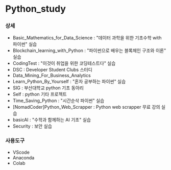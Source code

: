 # Python_study
### 상세
- Basic_Mathematics_for_Data_Science : "데이터 과학을 위한 기초수학 with 파이썬" 실습
- Blockchain_learning_with_Python : "파이썬으로 배우는 블록체인 구조와 이론" 실습
- CodingTest : "이것이 취업을 위한 코딩테스트다" 실습
- DSC : Developer Student Clubs 스터디
- Data_Mining_For_Business_Analytics
- Learn_Python_By_Yourself : "혼자 공부하는 파이썬" 실습
- SIG : 부산대학교 python 기초 동아리
- Self : python 기타 프로젝트 
- Time_Saving_Python : "시간순삭 파이썬" 실습
- [NomadCoder]Python_Web_Scrapper : Python web scrapper 무료 강의 실습
- basicAI : "수학과 함께하는 AI 기초" 실습 
- Security : 보안 실습

### 사용도구
- VScode
- Anaconda
- Colab

